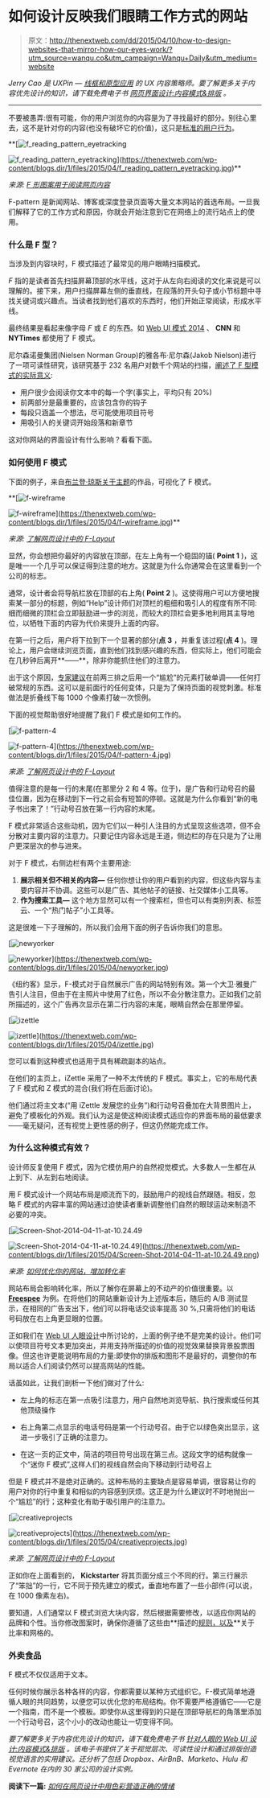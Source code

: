 # 如何设计反映我们眼睛工作方式的网站

> 原文：<http://thenextweb.com/dd/2015/04/10/how-to-design-websites-that-mirror-how-our-eyes-work/?utm_source=wanqu.co&utm_campaign=Wanqu+Daily&utm_medium=website>

*Jerry Cao 是 UXPin —* [*线框和原型应用*](http://www.uxpin.com/) *的 UX 内容策略师。要了解更多关于内容优先设计的知识，请下载免费电子书* [*网页界面设计:内容模式&排版*](http://www.uxpin.com/visual-web-ui-design-content-typography.html) *。*

* * *

不要被愚弄:很有可能，你的用户浏览你的内容是为了寻找最好的部分。别往心里去，这不是针对你的内容(也没有破坏它的价值)，这只是[标准的用户行为](http://uxmyths.com/post/647473628/myth-people-read-on-the-web)。

**[](https://thenextweb.com/wp-content/blogs.dir/1/files/2015/04/f_reading_pattern_eyetracking.jpg)**

**[![f_reading_pattern_eyetracking](img/c61fac93d551629ff4dd532f310d756e.png)

<noscript><img loading="lazy" class="aligncenter size-large wp-image-853515" src="img/c61fac93d551629ff4dd532f310d756e.png" alt="f_reading_pattern_eyetracking" srcset="https://cdn0.tnwcdn.com/wp-content/blogs.dir/1/files/2015/04/f_reading_pattern_eyetracking-520x241.jpg 520w, https://cdn0.tnwcdn.com/wp-content/blogs.dir/1/files/2015/04/f_reading_pattern_eyetracking-220x102.jpg 220w, https://cdn0.tnwcdn.com/wp-content/blogs.dir/1/files/2015/04/f_reading_pattern_eyetracking-730x338.jpg 730w, https://cdn0.tnwcdn.com/wp-content/blogs.dir/1/files/2015/04/f_reading_pattern_eyetracking.jpg 785w" data-original-src="https://cdn0.tnwcdn.com/wp-content/blogs.dir/1/files/2015/04/f_reading_pattern_eyetracking-520x241.jpg"/></noscript>](https://thenextweb.com/wp-content/blogs.dir/1/files/2015/04/f_reading_pattern_eyetracking.jpg)** 

*来源:* [*F 形图案用于阅读网页内容*](http://www.nngroup.com/articles/f-shaped-pattern-reading-web-content/)

F-pattern 是新闻网站、博客或深度登录页面等大量文本网站的首选布局。一旦我们解释了它的工作方式和原因，你就会开始注意到它在网络上的流行站点上的使用。

### 什么是 F 型？

当涉及到内容块时，F 模式描述了最常见的用户眼睛扫描模式。

*F* 指的是读者首先扫描屏幕顶部的水平线，这对于从左向右阅读的文化来说是可以理解的。接下来，用户扫描屏幕左侧的垂直线，在段落的开头句子或小节标题中寻找关键词或兴趣点。当读者找到他们喜欢的东西时，他们开始正常阅读，形成水平线。

最终结果是看起来像字母 *F* 或 *E* 的东西。如 [Web UI 模式 2014](http://uxpin.com/web-design-patterns.html?utm_source=Web%20UI%20Human%20Eye%201%20ebook&utm_medium=ebook&utm_campaign=Web%20UI%20Human%20Eye%201%20ebook) 、 **CNN** 和 **NYTimes** 都使用了 F 模式。

尼尔森诺曼集团(Nielsen Norman Group)的雅各布·尼尔森(Jakob Nielson)进行了一项可读性研究，该研究基于 232 名用户对数千个网站的扫描，[阐述了 F 型模式的实际意义](http://www.nngroup.com/articles/f-shaped-pattern-reading-web-content/):

*   用户很少会阅读你文本中的每一个字(事实上，平均只有 20%)
*   前两部分是最重要的，应该包含你的钩子
*   每段只涵盖一个想法，尽可能使用项目符号
*   用吸引人的关键词开始段落和新章节

这对你网站的界面设计有什么影响？看看下面。

### 如何使用 F 模式

下面的例子，来自[布兰登·琼斯关于主题](http://webdesign.tutsplus.com/articles/understanding-the-f-layout-in-web-design--webdesign-687)的作品，可视化了 F 模式。

**[](https://thenextweb.com/wp-content/blogs.dir/1/files/2015/04/f-wireframe.jpg)**

**[![f-wireframe](img/24f3de90a34e997c571b9347e968301c.png)

<noscript><img loading="lazy" class="aligncenter size-large wp-image-853557" src="img/24f3de90a34e997c571b9347e968301c.png" alt="f-wireframe" srcset="https://cdn0.tnwcdn.com/wp-content/blogs.dir/1/files/2015/04/f-wireframe-520x347.jpg 520w, https://cdn0.tnwcdn.com/wp-content/blogs.dir/1/files/2015/04/f-wireframe-220x147.jpg 220w, https://cdn0.tnwcdn.com/wp-content/blogs.dir/1/files/2015/04/f-wireframe.jpg 600w" data-original-src="https://cdn0.tnwcdn.com/wp-content/blogs.dir/1/files/2015/04/f-wireframe-520x347.jpg"/></noscript>](https://thenextweb.com/wp-content/blogs.dir/1/files/2015/04/f-wireframe.jpg)** 

*来源:* [*了解网页设计中的 F-Layout*](http://webdesign.tutsplus.com/articles/understanding-the-f-layout-in-web-design--webdesign-687)

显然，你会想把你最好的内容放在顶部，在左上角有一个稳固的锚( **Point 1** )，这是唯一一个几乎可以保证得到注意的地方。这就是为什么你通常会在这里看到一个公司的标志。

通常，设计者会将导航栏放在顶部的右上角( **Point 2** )。这使得用户可以方便地搜索某一部分的标题，例如“Help”设计师们对顶栏的粗细和吸引人的程度有所不同:细而细微的顶栏会立即鼓励进一步的浏览，而较大的顶栏会更多地利用其主导地位，以牺牲下面的内容为代价来提升上面的内容。

在第一行之后，用户将下拉到下一个显著的部分(**点 3** ，并重复该过程(**点 4** )。理论上，用户会继续浏览页面，直到他们找到感兴趣的东西，但实际上，他们可能会在几秒钟后离开**——**，除非你能抓住他们的注意力。

出于这个原因，[专家建议](http://webdesign.tutsplus.com/articles/understanding-the-f-layout-in-web-design--webdesign-687)在前两三排之后用一个“尴尬”的元素打破单调——任何打破常规的东西。这可以是前面行的任何变体，只是为了保持页面的视觉刺激。标准做法是折叠线下每 1000 个像素打破一次惯例。

下面的视觉帮助很好地提醒了我们 F 模式是如何工作的。

[](https://thenextweb.com/wp-content/blogs.dir/1/files/2015/04/f-pattern-4.jpg)

[![f-pattern-4](img/c47c0ce0ca24c511e439211d460e473b.png)

<noscript><img loading="lazy" class="aligncenter size-large wp-image-853559" src="img/c47c0ce0ca24c511e439211d460e473b.png" alt="f-pattern-4" srcset="https://cdn0.tnwcdn.com/wp-content/blogs.dir/1/files/2015/04/f-pattern-4-520x693.jpg 520w, https://cdn0.tnwcdn.com/wp-content/blogs.dir/1/files/2015/04/f-pattern-4-220x293.jpg 220w, https://cdn0.tnwcdn.com/wp-content/blogs.dir/1/files/2015/04/f-pattern-4.jpg 600w" data-original-src="https://cdn0.tnwcdn.com/wp-content/blogs.dir/1/files/2015/04/f-pattern-4-520x693.jpg"/></noscript>](https://thenextweb.com/wp-content/blogs.dir/1/files/2015/04/f-pattern-4.jpg) 

[](https://thenextweb.com/wp-content/blogs.dir/1/files/2015/04/f-pattern-4.jpg)

*来源:* [*了解网页设计中的 F-Layout*](http://webdesign.tutsplus.com/articles/understanding-the-f-layout-in-web-design--webdesign-687)

值得注意的是每一行的末尾(在那里分 2 和 4 等。位于)，是广告和行动号召的最佳位置，因为在移动到下一行之前会有短暂的停顿。这就是为什么你看到“新的电子书出来了！”行动号召放在第一行内容的末尾。

F 模式非常适合这些动机，因为它们以一种引人注目的方式呈现这些选项，但不会分散对主要内容的注意力。只要记住内容永远是王道，侧边栏的存在只是为了让用户更深层次的参与进来。

对于 F 模式，右侧边栏有两个主要用途:

1.  **展示相关但不相关的内容—** 任何你想让你的用户看到的内容，但这些内容与主要内容并不协调。这些可以是广告、其他帖子的链接、社交媒体小工具等。
2.  **作为搜索工具—** 这个地方显然可以有一个搜索栏，但也可以有类别列表、标签云、一个“热门帖子”小工具等。

这是很难一下子理解的，所以我们会用下面的例子告诉你我们的意思。

[](https://thenextweb.com/wp-content/blogs.dir/1/files/2015/04/newyorker.jpg)

[![newyorker](img/7ce288a0c0254dfbabe1799b106d4f30.png)

<noscript><img loading="lazy" class="aligncenter size-large wp-image-853565" src="img/7ce288a0c0254dfbabe1799b106d4f30.png" alt="newyorker" srcset="https://cdn0.tnwcdn.com/wp-content/blogs.dir/1/files/2015/04/newyorker-520x439.jpg 520w, https://cdn0.tnwcdn.com/wp-content/blogs.dir/1/files/2015/04/newyorker-220x186.jpg 220w, https://cdn0.tnwcdn.com/wp-content/blogs.dir/1/files/2015/04/newyorker-60x50.jpg 60w, https://cdn0.tnwcdn.com/wp-content/blogs.dir/1/files/2015/04/newyorker.jpg 616w" data-original-src="https://cdn0.tnwcdn.com/wp-content/blogs.dir/1/files/2015/04/newyorker-520x439.jpg"/></noscript>](https://thenextweb.com/wp-content/blogs.dir/1/files/2015/04/newyorker.jpg) 

[](https://thenextweb.com/wp-content/blogs.dir/1/files/2015/04/newyorker.jpg)

《纽约客》显示，F-模式对于自然展示广告的网站特别有效。第一个大卫·雅曼广告引人注目，但由于在主照片中使用了红色，所以不会分散注意力。正如我们之前所描述的，这个广告再次显示在第二行内容的末尾，眼睛自然会在那里停留。

[](https://thenextweb.com/wp-content/blogs.dir/1/files/2015/04/izettle.jpg)

[![izettle](img/b0fd19dcb8130b0d5e9267d303831dbe.png)

<noscript><img loading="lazy" class="aligncenter size-large wp-image-853569" src="img/b0fd19dcb8130b0d5e9267d303831dbe.png" alt="izettle" srcset="https://cdn0.tnwcdn.com/wp-content/blogs.dir/1/files/2015/04/izettle-520x378.jpg 520w, https://cdn0.tnwcdn.com/wp-content/blogs.dir/1/files/2015/04/izettle-220x160.jpg 220w, https://cdn0.tnwcdn.com/wp-content/blogs.dir/1/files/2015/04/izettle.jpg 617w" data-original-src="https://cdn0.tnwcdn.com/wp-content/blogs.dir/1/files/2015/04/izettle-520x378.jpg"/></noscript>](https://thenextweb.com/wp-content/blogs.dir/1/files/2015/04/izettle.jpg) 

[](https://thenextweb.com/wp-content/blogs.dir/1/files/2015/04/izettle.jpg)

您可以看到这种模式也适用于具有稀疏副本的站点。

在他们的主页上，iZettle 采用了一种不太传统的 F 模式。事实上，它的布局代表了 F 模式和 Z 模式的混合(我们将在后面讨论)。

他们通过将主文本(“用 iZettle 发展您的业务”)和行动号召叠加在大背景图片上，避免了模板化的外观。我们认为这是使这种阅读模式适应你的界面布局的最低要求——毫无疑问，还有视觉上更性感的例子，但这仍然能完成工作。

### 为什么这种模式有效？

设计师反复使用 F 模式，因为它模仿用户的自然视觉模式。大多数人一生都在从上到下、从左到右地阅读。

用 F 模式设计一个网站布局是顺流而下的，鼓励用户的视线自然跟随。相反，忽略 F 模式的内容丰富的网站通过迫使读者重新调整他们自然的眼球运动来制造不必要的冲突。

[](https://thenextweb.com/wp-content/blogs.dir/1/files/2015/04/Screen-Shot-2014-04-11-at-10.24.49.png)

[![Screen-Shot-2014-04-11-at-10.24.49](img/ba1adc15e43dacea00bce1075043977e.png)

<noscript><img loading="lazy" class="aligncenter size-large wp-image-853573" src="img/ba1adc15e43dacea00bce1075043977e.png" alt="Screen-Shot-2014-04-11-at-10.24.49" srcset="https://cdn0.tnwcdn.com/wp-content/blogs.dir/1/files/2015/04/Screen-Shot-2014-04-11-at-10.24.49-520x266.png 520w, https://cdn0.tnwcdn.com/wp-content/blogs.dir/1/files/2015/04/Screen-Shot-2014-04-11-at-10.24.49-220x112.png 220w, https://cdn0.tnwcdn.com/wp-content/blogs.dir/1/files/2015/04/Screen-Shot-2014-04-11-at-10.24.49.png 626w" data-original-src="https://cdn0.tnwcdn.com/wp-content/blogs.dir/1/files/2015/04/Screen-Shot-2014-04-11-at-10.24.49-520x266.png"/></noscript>](https://thenextweb.com/wp-content/blogs.dir/1/files/2015/04/Screen-Shot-2014-04-11-at-10.24.49.png) 

[](https://thenextweb.com/wp-content/blogs.dir/1/files/2015/04/Screen-Shot-2014-04-11-at-10.24.49.png)

*来源:* [*如何优化你的网站，增加转化率*](http://blog.freespee.com/2014/04/11/how-to-optimise-your-website-and-increase-your-conversions/)

网站布局会影响转化率，所以了解你在屏幕上的不动产的价值很重要。以 [**Freespee**](http://blog.freespee.com/2014/04/11/how-to-optimise-your-website-and-increase-your-conversions/) 为例。在将他们的网站重新设计为上述版本后，随后的 A/B 测试显示，在相同的广告支出下，他们可以将电话交谈率提高 30 %,只需将他们的电话号码放在右上角更显眼的位置。

正如我们在 [Web UI 人眼设计](http://www.uxpin.com/visual-web-ui-design-content-typography.html)中所讨论的，上面的例子绝不是完美的设计。他们可以使项目符号文本更加突出，并用支持所描述的价值的视觉效果替换背景股票图像。但这也许更能说明布局的力量:即使你的排版和图形不是最好的，调整你的布局以适合人们阅读仍然可以提高网站的性能。

话虽如此，让我们剖析一下他们做对了什么:

*   左上角的标志在第一点吸引注意力，用户自然地浏览导航、执行搜索或任何其他顶级操作

*   右上角第二点显示的电话号码是第一个行动号召。由于它以绿色突出显示，这进一步吸引了正确的注意力。

*   在这一页的正文中，简洁的项目符号出现在第三点。这段文字的结构就像一个“迷你 F 模式”,这样人们的视线自然会向下移动到行动号召上

但是 F 模式并不是绝对正确的。这种布局的主要缺点是容易单调，很容易让你的用户对你的行中重复和相似的内容感到厌烦。这正是为什么建议时不时地抛出一个“尴尬”的行；这种变化有助于吸引用户的注意力。

[](https://thenextweb.com/wp-content/blogs.dir/1/files/2015/04/creativeprojects.jpg)

[![creativeprojects](img/0330ef38263f2f8068fd1de250ef1d5d.png)

<noscript><img loading="lazy" class="aligncenter size-full wp-image-853575" src="img/0330ef38263f2f8068fd1de250ef1d5d.png" alt="creativeprojects" srcset="https://cdn0.tnwcdn.com/wp-content/blogs.dir/1/files/2015/04/creativeprojects.jpg 456w, https://cdn0.tnwcdn.com/wp-content/blogs.dir/1/files/2015/04/creativeprojects-220x264.jpg 220w" data-original-src="https://cdn0.tnwcdn.com/wp-content/blogs.dir/1/files/2015/04/creativeprojects.jpg"/></noscript>](https://thenextweb.com/wp-content/blogs.dir/1/files/2015/04/creativeprojects.jpg) 

[](https://thenextweb.com/wp-content/blogs.dir/1/files/2015/04/creativeprojects.jpg)

*来源:* [*了解网页设计中的 F-Layout*](http://webdesign.tutsplus.com/articles/understanding-the-f-layout-in-web-design--webdesign-687)

正如你在上面看到的， **Kickstarter** 将其页面分成三个不同的行。第三行展示了“笨拙”的一行，它不同于预先建立的模式，垂直地布置了一些小部件(可以说，在 1000 像素左右)。

要知道，人们通常以 F 模式浏览大块内容，然后根据需要修改，以适应你网站的品牌和个性。当你修改图案时，确保你遵循了这些由**描述的[规则，以及](http://alistapart.com/article/content-out-layout)**关于比率和网格的。

### 外卖食品

F 模式不仅仅适用于文本。

任何时候你展示各种各样的内容，你都需要以某种方式组织它。F-模式简单地遵循人眼的共同趋势，以便您可以优化您的布局结构。你不需要严格遵循它——它是一个指南，而不是一个模板。即使你从这里得到的只是在顶部导航栏的角落里添加一个行动号召，这个小小的改动也能让一切变得不同。

*要了解更多关于内容优先设计的知识，请下载免费电子书* [*针对人眼的 Web UI 设计:内容模式&排版*](http://www.uxpin.com/visual-web-ui-design-content-typography.html) *。该电子书提供了关于视觉层次、可读性设计和通过排版创造视觉语言的实用建议。还分析了包括 Dropbox、AirBnB、Marketo、Hulu 和 Evernote 在内的 30 家公司的设计实例。*

**阅读下一篇:** [*如何在网页设计中用色彩营造正确的情绪*](https://thenextweb.com/news/how-to-create-the-right-emotions-with-color-in-web-design)